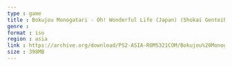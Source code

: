 ```yaml
---
type : game
title : Bokujou Monogatari - Oh! Wonderful Life (Japan) (Shokai Genteiban)
genre : 
format : iso
region : asia
link : https://archive.org/download/PS2-ASIA-ROMS321COM/Bokujou%20Monogatari%20-%20Oh%21%20Wonderful%20Life%20%28Japan%29%20%28Shokai%20Genteiban%29.7z
size : 398MB
---
```

